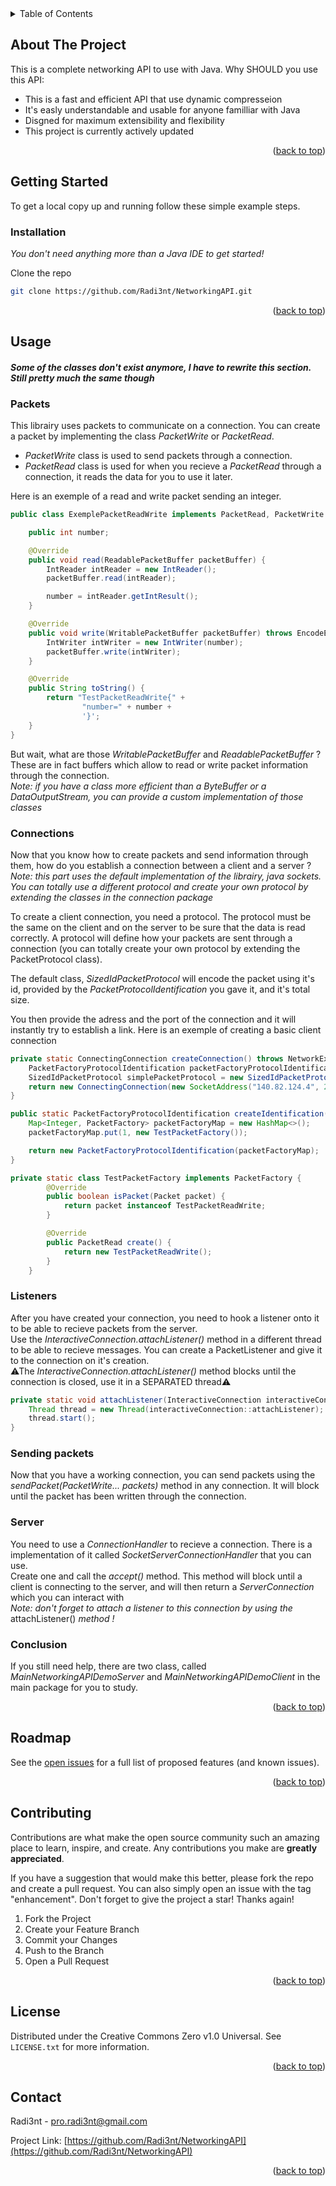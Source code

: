 <details>
  <summary>Table of Contents</summary>
  <ol>
    <li>
      <a href="#about-the-project">About The Project</a>
    </li>
    <li>
      <a href="#getting-started">Getting Started</a>
      <ul>
        <li><a href="#installation">Installation</a></li>
        <li><a href="#usage">Usage</a></li>
      </ul>
    </li>
    <li><a href="#roadmap">Roadmap</a></li>
    <li><a href="#contributing">Contributing</a></li>
    <li><a href="#license">License</a></li>
    <li><a href="#contact">Contact</a></li>
  </ol>
</details>



<!-- ABOUT THE PROJECT -->
## About The Project

This is a complete networking API to use with Java.
Why SHOULD you use this API:
* This is a fast and efficient API that use dynamic compresseion
* It's easly understandable and usable for anyone familliar with Java
* Disgned for maximum extensibility and flexibility
* This project is currently actively updated

<p align="right">(<a href="#top">back to top</a>)</p>


<!-- GETTING STARTED -->
## Getting Started

To get a local copy up and running follow these simple example steps.

### Installation

_You don't need anything more than a Java IDE to get started!_

Clone the repo
   ```sh
   git clone https://github.com/Radi3nt/NetworkingAPI.git
   ```

<p align="right">(<a href="#top">back to top</a>)</p>



<!-- USAGE EXAMPLES -->
## Usage

#### *Some of the classes don't exist anymore, I have to rewrite this section. Still pretty much the same though*

### Packets

This librairy uses packets to communicate on a connection.
You can create a packet by implementing the class _PacketWrite_ or _PacketRead_. 
  * _PacketWrite_ class is used to send packets through a connection. 
  * _PacketRead_ class is used for when you recieve a _PacketRead_ through a connection, it reads the data for you to use it later.
  
Here is an exemple of a read and write packet sending an integer.

```Java
public class ExemplePacketReadWrite implements PacketRead, PacketWrite {

    public int number;

    @Override
    public void read(ReadablePacketBuffer packetBuffer) {
        IntReader intReader = new IntReader();
        packetBuffer.read(intReader);

        number = intReader.getIntResult();
    }

    @Override
    public void write(WritablePacketBuffer packetBuffer) throws EncodeException {
        IntWriter intWriter = new IntWriter(number);
        packetBuffer.write(intWriter);
    }

    @Override
    public String toString() {
        return "TestPacketReadWrite{" +
                "number=" + number +
                '}';
    }
}
```

But wait, what are those _WritablePacketBuffer_ and _ReadablePacketBuffer_ ? These are in fact buffers which allow to read or write packet information through the connection.   
*Note: if you have a class more efficient than a ByteBuffer or a DataOutputStream, you can provide a custom implementation of those classes*   
   
    
### Connections

Now that you know how to create packets and send information through them, how do you establish a connection between a client and a server ?   
*Note: this part uses the default implementation of the librairy, java sockets. You can totally use a different protocol and create your own protocol by extending the classes in the connection package*   
   
    
To create a client connection, you need a protocol. The protocol must be the same on the client and on the server to be sure that the data is read correctly. 
A protocol will define how your packets are sent through a connection (you can totally create your own protocol by extending the PacketProtocol class).  
   
The default class, _SizedIdPacketProtocol_ will encode the packet using it's id, provided by the _PacketProtocolIdentification_ you gave it, and it's total size.
  
You then provide the adress and the port of the connection and it will instantly try to establish a link. Here is an exemple of creating a basic client connection

```Java
private static ConnectingConnection createConnection() throws NetworkException {
    PacketFactoryProtocolIdentification packetFactoryProtocolIdentification = createIdentification();
    SizedIdPacketProtocol simplePacketProtocol = new SizedIdPacketProtocol(packetFactoryProtocolIdentification);
    return new ConnectingConnection(new SocketAddress("140.82.124.4", 25565), simplePacketProtocol, System.out::println);
}

public static PacketFactoryProtocolIdentification createIdentification() {
    Map<Integer, PacketFactory> packetFactoryMap = new HashMap<>();
    packetFactoryMap.put(1, new TestPacketFactory());

    return new PacketFactoryProtocolIdentification(packetFactoryMap);
}

private static class TestPacketFactory implements PacketFactory {
        @Override
        public boolean isPacket(Packet packet) {
            return packet instanceof TestPacketReadWrite;
        }

        @Override
        public PacketRead create() {
            return new TestPacketReadWrite();
        }
    }
```


### Listeners

After you have created your connection, you need to hook a listener onto it to be able to recieve packets from the server.   
Use the _InteractiveConnection.attachListener()_ method in a different thread to be able to recieve messages. You can create a PacketListener and give it to the connection on it's creation.   
⚠The _InteractiveConnection.attachListener()_ method blocks until the connection is closed, use it in a SEPARATED thread⚠   

```Java
private static void attachListener(InteractiveConnection interactiveConnection) {
    Thread thread = new Thread(interactiveConnection::attachListener);
    thread.start();
}
```

### Sending packets

Now that you have a working connection, you can send packets using the _sendPacket(PacketWrite... packets)_ method in any connection. It will block until the packet has been written through the connection.

### Server

You need to use a _ConnectionHandler_ to recieve a connection. There is a implementation of it called _SocketServerConnectionHandler_ that you can use.   
Create one and call the _accept()_ method. This method will block until a client is connecting to the server, and will then return a _ServerConnection_ which you can interact with   
_Note: don't forget to attach a listener to this connection by using the_ attachListener() _method !_

### Conclusion

If you still need help, there are two class, called _MainNetworkingAPIDemoServer_ and _MainNetworkingAPIDemoClient_ in the main package for you to study.

<p align="right">(<a href="#top">back to top</a>)</p>



<!-- ROADMAP -->
## Roadmap

See the [open issues](https://github.com/Radi3nt/MultiplayerAPI/issues) for a full list of proposed features (and known issues).

<p align="right">(<a href="#top">back to top</a>)</p>



<!-- CONTRIBUTING -->
## Contributing

Contributions are what make the open source community such an amazing place to learn, inspire, and create. Any contributions you make are **greatly appreciated**.

If you have a suggestion that would make this better, please fork the repo and create a pull request. You can also simply open an issue with the tag "enhancement".
Don't forget to give the project a star! Thanks again!

1. Fork the Project
2. Create your Feature Branch
3. Commit your Changes
4. Push to the Branch
5. Open a Pull Request

<p align="right">(<a href="#top">back to top</a>)</p>



<!-- LICENSE -->
## License

Distributed under the Creative Commons Zero v1.0 Universal. See `LICENSE.txt` for more information.

<p align="right">(<a href="#top">back to top</a>)</p>



<!-- CONTACT -->
## Contact

Radi3nt - pro.radi3nt@gmail.com

Project Link: [https://github.com/Radi3nt/NetworkingAPI](https://github.com/Radi3nt/NetworkingAPI)

<p align="right">(<a href="#top">back to top</a>)</p>
